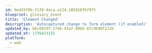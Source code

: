 ```yaml
---
id: 0ed55f9b-71f0-44ca-a124-285820fb79f5
blueprint: glossary_event
title: 'Element Changed'
description: 'Autocaptured change to form element (if enabled)'
updated_by: b6c6019f-27db-41a7-98bb-07c9b90f212b
updated_at: 1756423155
platform:
  - web
---
```


